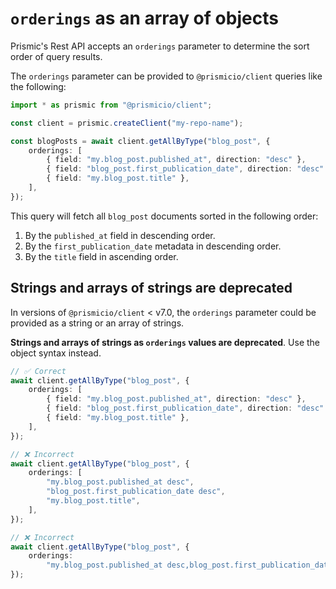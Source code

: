 # `orderings` as an array of objects

Prismic's Rest API accepts an `orderings` parameter to determine the sort order of query results.

The `orderings` parameter can be provided to `@prismicio/client` queries like the following:

```typescript
import * as prismic from "@prismicio/client";

const client = prismic.createClient("my-repo-name");

const blogPosts = await client.getAllByType("blog_post", {
	orderings: [
		{ field: "my.blog_post.published_at", direction: "desc" },
		{ field: "blog_post.first_publication_date", direction: "desc" },
		{ field: "my.blog_post.title" },
	],
});
```

This query will fetch all `blog_post` documents sorted in the following order:

1. By the `published_at` field in descending order.
2. By the `first_publication_date` metadata in descending order.
3. By the `title` field in ascending order.

## Strings and arrays of strings are deprecated

In versions of `@prismicio/client` < v7.0, the `orderings` parameter could be provided as a string or an array of strings.

**Strings and arrays of strings as `orderings` values are deprecated**. Use the object syntax instead.

```typescript
// ✅ Correct
await client.getAllByType("blog_post", {
	orderings: [
		{ field: "my.blog_post.published_at", direction: "desc" },
		{ field: "blog_post.first_publication_date", direction: "desc" },
		{ field: "my.blog_post.title" },
	],
});

// ❌ Incorrect
await client.getAllByType("blog_post", {
	orderings: [
		"my.blog_post.published_at desc",
		"blog_post.first_publication_date desc",
		"my.blog_post.title",
	],
});

// ❌ Incorrect
await client.getAllByType("blog_post", {
	orderings:
		"my.blog_post.published_at desc,blog_post.first_publication_date desc,my.blog_post.title",
});
```
